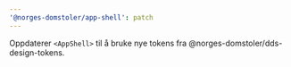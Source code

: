```yaml
---
'@norges-domstoler/app-shell': patch
---
```


Oppdaterer `<AppShell>` til å bruke nye tokens fra @norges-domstoler/dds-design-tokens.
